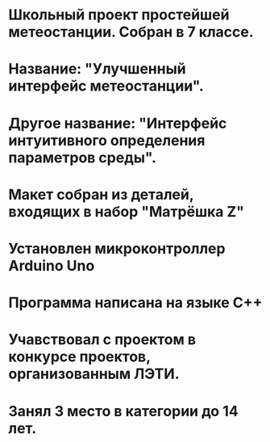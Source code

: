 # Школьный проект простейшей метеостанции. Собран в 7 классе.
# Название: "Улучшенный интерфейс метеостанции".
# Другое название: "Интерфейс интуитивного определения параметров среды".
# Макет собран из деталей, входящих в набор "Матрёшка Z"
# Установлен микроконтроллер Arduino Uno
# Программа написана на языке C++
# Учавствовал с проектом в конкурсе проектов, организованным ЛЭТИ.
# Занял 3 место в категории до 14 лет.
